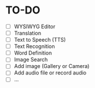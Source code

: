 TO-DO
======

- [ ] WYSIWYG Editor
- [ ] Translation
- [ ] Text to Speech (TTS)
- [ ] Text Recognition
- [ ] Word Definition
- [ ] Image Search
- [ ] Add image (Gallery or Camera)
- [ ] Add audio file or record audio
- [ ] ...
